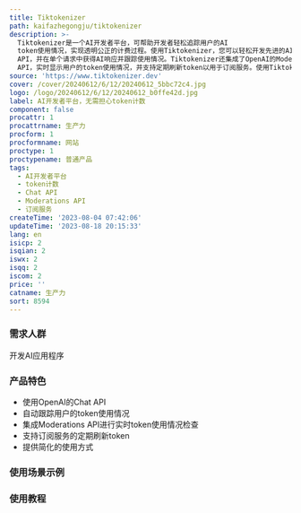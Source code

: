 ```yaml
---
title: Tiktokenizer
path: kaifazhegongju/tiktokenizer
description: >-
  Tiktokenizer是一个AI开发者平台，可帮助开发者轻松追踪用户的AI
  token使用情况，实现透明公正的计费过程。使用Tiktokenizer，您可以轻松开发先进的AI应用程序，无需担心token计数。通过Tiktokenizer，您可以快速访问OpenAI的Chat
  API，并在单个请求中获得AI响应并跟踪使用情况。Tiktokenizer还集成了OpenAI的Moderations
  API，实时显示用户的token使用情况，并支持定期刷新token以用于订阅服务。使用Tiktokenizer，您可以简化AI应用程序的开发流程，并提供无摩擦的用户体验。
source: 'https://www.tiktokenizer.dev'
cover: /cover/20240612/6/12/20240612_5bbc72c4.jpg
logo: /logo/20240612/6/12/20240612_b0ffe42d.jpg
label: AI开发者平台，无需担心token计数
component: false
procattr: 1
procattrname: 生产力
procform: 1
procformname: 网站
proctype: 1
proctypename: 普通产品
tags:
  - AI开发者平台
  - token计数
  - Chat API
  - Moderations API
  - 订阅服务
createTime: '2023-08-04 07:42:06'
updateTime: '2023-08-18 20:15:33'
lang: en
isicp: 2
isqian: 2
iswx: 2
isqq: 2
iscom: 2
price: ''
catname: 生产力
sort: 8594
---
```




### 需求人群
开发AI应用程序

### 产品特色
- 使用OpenAI的Chat API
- 自动跟踪用户的token使用情况
- 集成Moderations API进行实时token使用情况检查
- 支持订阅服务的定期刷新token
- 提供简化的使用方式

### 使用场景示例


### 使用教程


  
